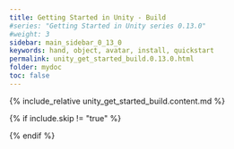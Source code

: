 ```yaml
---
title: Getting Started in Unity - Build
#series: "Getting Started in Unity series 0.13.0"
#weight: 3
sidebar: main_sidebar_0_13_0
keywords: hand, object, avatar, install, quickstart
permalink: unity_get_started_build.0.13.0.html
folder: mydoc
toc: false
---
```


{% include_relative unity_get_started_build.content.md %}

{% if include.skip != "true" %}
<!--{% include custom/series_acme_next.html %}-->
{% endif %}

